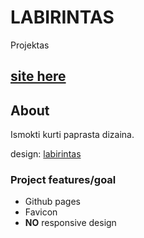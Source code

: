 # LABIRINTAS
Projektas

## <a href="https://github.com/ZydrunasK/404_dizainas">site here</a>

## About
Ismokti kurti paprasta dizaina.

design: <a href="https://dribbble.com/shots/2537184-Day-008-404-Page-Daily-UI">labirintas</a>

### Project features/goal
- Github pages
- Favicon
- **NO** responsive design
